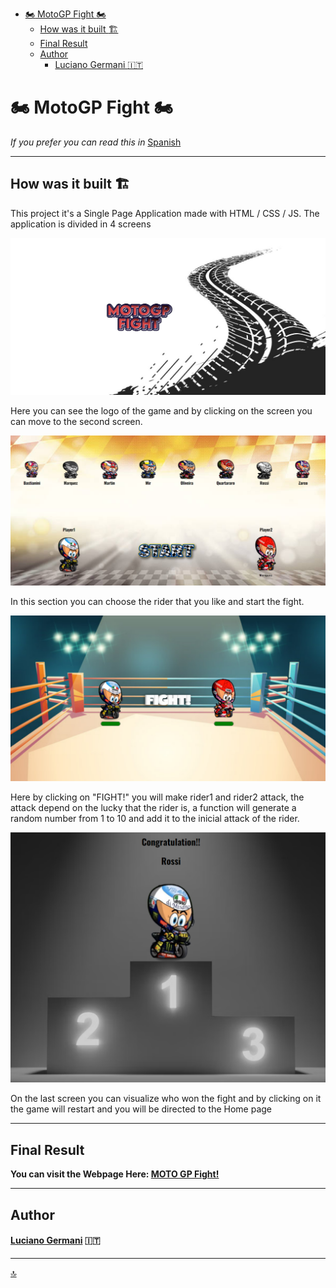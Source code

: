 - [:motorcycle: MotoGP Fight  :motorcycle:](#motorcycle-motogp-fight--motorcycle)
  - [How was it built :building_construction:](#how-was-it-built-building_construction)
  - [Final Result](#final-result)
  - [Author](#author)
      - [Luciano Germani :it:](#luciano-germani-it)

# :motorcycle: MotoGP Fight  :motorcycle:

*If you prefer you can read this in* [Spanish](README-ESP.md)

---------------------------


## How was it built :building_construction:

This project it's a Single Page Application made with HTML / CSS / JS.
The application is divided in 4 screens

![Screen1](/img/readme-img/Screen1.png)

Here you can see the logo of the game and by clicking on the screen you can move to the second screen.

![Screen2](/img/readme-img/screen2.png)

In this section you can choose the rider that you like and start the fight.

![Screen3](/img/readme-img/screen3.png)

Here by clicking on "FIGHT!" you will make rider1 and rider2 attack, the attack depend on the lucky that the rider is, a function will generate a random number from 1 to 10 and add it to the inicial attack of the rider.

![Screen4](/img/readme-img/screen4.png)

On the last screen you can visualize who won the fight and by clicking on it the game will restart and you will be directed to the Home page

---------------------------

## Final Result

**You can visit the Webpage Here: [MOTO GP Fight!](https://germanilu.github.io/MotoGP-Fight/)** 

--------------------------

## Author 	

#### [Luciano Germani](https://github.com/Germanilu) :it:

---------------------

[:top:](#toc)